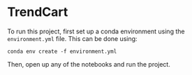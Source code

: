 # TrendCart

To run this project, first set up a conda environment using the `environment.yml` file. This can be done using:
```
conda env create -f environment.yml
```

Then, open up any of the notebooks and run the project.
